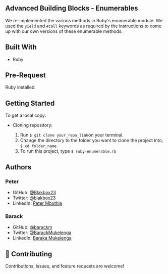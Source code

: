 ## Advanced Building Blocks - Enumerables
We re-implemented the various methods in Ruby's enumerable module.
We used the `yield` and `#call` keywords as required by the instructions to come up with our own versions of these enumerable methods.

## Built With
- Ruby

## Pre-Request
Ruby installed.

## Getting Started
To get a local copy:

- Cloning repository:

    1. Run `$ git clone your_repo_link`on your terminal.
    2. Change the directory to the folder you want to clone the project into, `$ cd folder_name`.
    3. To run this project, type `$ ruby-enumerable.rb` 


## Authors

### Peter
- GitHub: [@Blakbox23](https://github.com/blakbox23)
- Twitter: [@blakbox23](https://twitter.com/blakbox23)
- LinkedIn: [Peter Mbuthia](https://www.linkedin.com/in/peter-mbuthia)

### Barack
- GitHub: [@barackm](https://github.com/barackm/)
- Twitter: [@BarackMukelenga](https://twitter.com/BarackMukelenga)
- LinkedIn: [Baraka Mukelenga](https://www.linkedin.com/in/baraka-mukelenga/)

## 🤝 Contributing

Contributions, issues, and feature requests are welcome!

